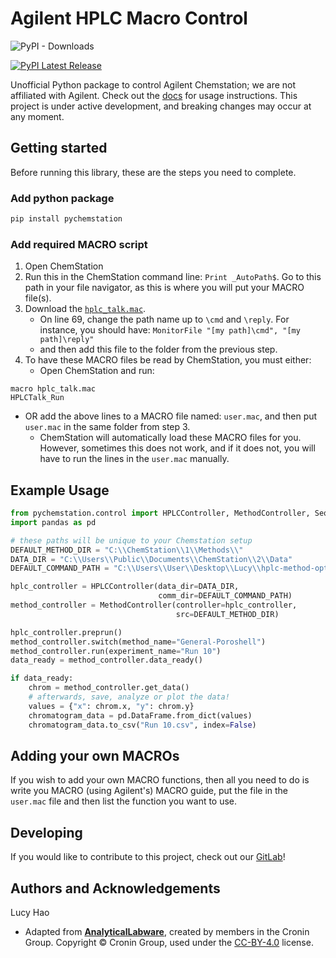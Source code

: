 # Agilent HPLC Macro Control

![PyPI - Downloads](https://img.shields.io/pypi/dm/pychemstation)

[![PyPI Latest Release](https://img.shields.io/pypi/v/pychemstation.svg)](https://pypi.org/project/pychemstation/)

Unofficial Python package to control Agilent Chemstation; we are not affiliated with Agilent.
Check out the [docs](https://hein-analytical-control-5e6e85.gitlab.io/) for usage instructions. This project is under
active development, and breaking changes may occur at any moment.

## Getting started

Before running this library, these are the steps you need to complete.

### Add python package

```bash
pip install pychemstation
```

### Add required MACRO script

1. Open ChemStation
2. Run this in the ChemStation command line: ``Print _AutoPath$``. Go to this path in your file navigator, as this is
   where you will put your
   MACRO file(s).
3. Download the [
   `hplc_talk.mac`](https://github.com/croningp/analyticallabware/blob/master/AnalyticalLabware/devices/Agilent/hplctalk.mac).
    - On line 69, change the path name up to `\cmd` and `\reply`. For instance, you should have:
      `MonitorFile "[my path]\cmd", "[my path]\reply"`
    - and then add this file to the folder from the previous step.
4. To have these MACRO files be read by ChemStation, you must either:
    - Open ChemStation and run:

```MACRO
macro hplc_talk.mac
HPLCTalk_Run
```

- OR add the above lines to a MACRO file named: `user.mac`, and then put `user.mac` in the same folder from step 3.
    - ChemStation will automatically load these MACRO files for you. However, sometimes this does not work, and if it
      does not, you will have to run the lines in the `user.mac` manually.

## Example Usage

```python
from pychemstation.control import HPLCController, MethodController, SequenceController
import pandas as pd

# these paths will be unique to your Chemstation setup
DEFAULT_METHOD_DIR = "C:\\ChemStation\\1\\Methods\\"
DATA_DIR = "C:\\Users\\Public\\Documents\\ChemStation\\2\\Data"
DEFAULT_COMMAND_PATH = "C:\\Users\\User\\Desktop\\Lucy\\hplc-method-optimization\\tests"

hplc_controller = HPLCController(data_dir=DATA_DIR,
                                 comm_dir=DEFAULT_COMMAND_PATH)
method_controller = MethodController(controller=hplc_controller,
                                     src=DEFAULT_METHOD_DIR)

hplc_controller.preprun()
method_controller.switch(method_name="General-Poroshell")
method_controller.run(experiment_name="Run 10")
data_ready = method_controller.data_ready()

if data_ready:
    chrom = method_controller.get_data()
    # afterwards, save, analyze or plot the data!
    values = {"x": chrom.x, "y": chrom.y}
    chromatogram_data = pd.DataFrame.from_dict(values)
    chromatogram_data.to_csv("Run 10.csv", index=False) 
```

## Adding your own MACROs

If you wish to add your own MACRO functions, then all you need to do is write you MACRO (using Agilent's) MACRO guide,
put the file in the `user.mac` file and then list the function you want to use.

## Developing

If you would like to contribute to this project, check out
our [GitLab](https://gitlab.com/heingroup/device-api/pychemstation)!

## Authors and Acknowledgements

Lucy Hao

- Adapted from [**AnalyticalLabware**](https://github.com/croningp/analyticallabware), created by members in the Cronin
  Group. Copyright © Cronin Group, used under the [CC-BY-4.0](https://creativecommons.org/licenses/by/4.0/) license.